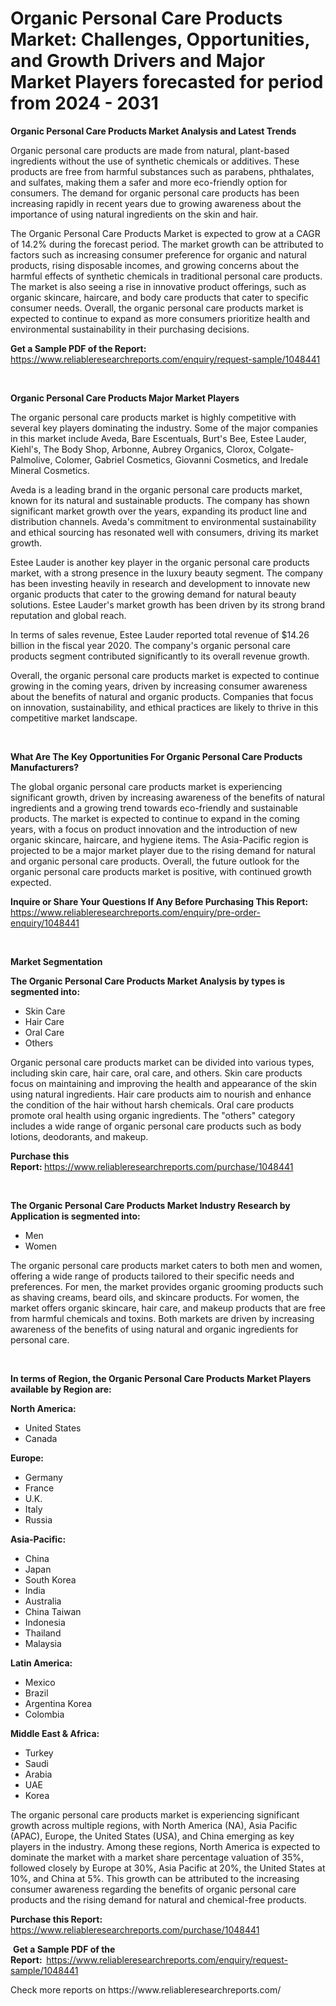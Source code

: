 <p><h1>Organic Personal Care Products Market: Challenges, Opportunities, and Growth Drivers and Major Market Players forecasted for period from 2024 - 2031</h1></p><p><strong>Organic Personal Care Products Market Analysis and Latest Trends</strong></p>
<p><p>Organic personal care products are made from natural, plant-based ingredients without the use of synthetic chemicals or additives. These products are free from harmful substances such as parabens, phthalates, and sulfates, making them a safer and more eco-friendly option for consumers. The demand for organic personal care products has been increasing rapidly in recent years due to growing awareness about the importance of using natural ingredients on the skin and hair.</p><p>The Organic Personal Care Products Market is expected to grow at a CAGR of 14.2% during the forecast period. The market growth can be attributed to factors such as increasing consumer preference for organic and natural products, rising disposable incomes, and growing concerns about the harmful effects of synthetic chemicals in traditional personal care products. The market is also seeing a rise in innovative product offerings, such as organic skincare, haircare, and body care products that cater to specific consumer needs. Overall, the organic personal care products market is expected to continue to expand as more consumers prioritize health and environmental sustainability in their purchasing decisions.</p></p>
<p><strong>Get a Sample PDF of the Report:&nbsp;</strong> <a href="https://www.reliableresearchreports.com/enquiry/request-sample/1048441">https://www.reliableresearchreports.com/enquiry/request-sample/1048441</a></p>
<p>&nbsp;</p>
<p><strong>Organic Personal Care Products Major Market Players</strong></p>
<p><p>The organic personal care products market is highly competitive with several key players dominating the industry. Some of the major companies in this market include Aveda, Bare Escentuals, Burt's Bee, Estee Lauder, Kiehl's, The Body Shop, Arbonne, Aubrey Organics, Clorox, Colgate-Palmolive, Colomer, Gabriel Cosmetics, Giovanni Cosmetics, and Iredale Mineral Cosmetics.</p><p>Aveda is a leading brand in the organic personal care products market, known for its natural and sustainable products. The company has shown significant market growth over the years, expanding its product line and distribution channels. Aveda's commitment to environmental sustainability and ethical sourcing has resonated well with consumers, driving its market growth.</p><p>Estee Lauder is another key player in the organic personal care products market, with a strong presence in the luxury beauty segment. The company has been investing heavily in research and development to innovate new organic products that cater to the growing demand for natural beauty solutions. Estee Lauder's market growth has been driven by its strong brand reputation and global reach.</p><p>In terms of sales revenue, Estee Lauder reported total revenue of $14.26 billion in the fiscal year 2020. The company's organic personal care products segment contributed significantly to its overall revenue growth.</p><p>Overall, the organic personal care products market is expected to continue growing in the coming years, driven by increasing consumer awareness about the benefits of natural and organic products. Companies that focus on innovation, sustainability, and ethical practices are likely to thrive in this competitive market landscape.</p></p>
<p>&nbsp;</p>
<p><strong>What Are The Key Opportunities For Organic Personal Care Products Manufacturers?</strong></p>
<p><p>The global organic personal care products market is experiencing significant growth, driven by increasing awareness of the benefits of natural ingredients and a growing trend towards eco-friendly and sustainable products. The market is expected to continue to expand in the coming years, with a focus on product innovation and the introduction of new organic skincare, haircare, and hygiene items. The Asia-Pacific region is projected to be a major market player due to the rising demand for natural and organic personal care products. Overall, the future outlook for the organic personal care products market is positive, with continued growth expected.</p></p>
<p><strong>Inquire or Share Your Questions If Any Before Purchasing This Report:</strong> <a href="https://www.reliableresearchreports.com/enquiry/pre-order-enquiry/1048441">https://www.reliableresearchreports.com/enquiry/pre-order-enquiry/1048441</a></p>
<p>&nbsp;</p>
<p><strong>Market Segmentation</strong></p>
<p><strong>The Organic Personal Care Products Market Analysis by types is segmented into:</strong></p>
<p><ul><li>Skin Care</li><li>Hair Care</li><li>Oral Care</li><li>Others</li></ul></p>
<p><p>Organic personal care products market can be divided into various types, including skin care, hair care, oral care, and others. Skin care products focus on maintaining and improving the health and appearance of the skin using natural ingredients. Hair care products aim to nourish and enhance the condition of the hair without harsh chemicals. Oral care products promote oral health using organic ingredients. The "others" category includes a wide range of organic personal care products such as body lotions, deodorants, and makeup.</p></p>
<p><strong>Purchase this Report:&nbsp;</strong><a href="https://www.reliableresearchreports.com/purchase/1048441">https://www.reliableresearchreports.com/purchase/1048441</a></p>
<p>&nbsp;</p>
<p><strong>The Organic Personal Care Products Market Industry Research by Application is segmented into:</strong></p>
<p><ul><li>Men</li><li>Women</li></ul></p>
<p><p>The organic personal care products market caters to both men and women, offering a wide range of products tailored to their specific needs and preferences. For men, the market provides organic grooming products such as shaving creams, beard oils, and skincare products. For women, the market offers organic skincare, hair care, and makeup products that are free from harmful chemicals and toxins. Both markets are driven by increasing awareness of the benefits of using natural and organic ingredients for personal care.</p></p>
<p>&nbsp;</p>
<p><strong>In terms of Region, the Organic Personal Care Products Market Players available by Region are:</strong></p>
<p>
    <p> <strong> North America: </strong>
        <ul>
            <li>United States</li>
            <li>Canada</li>
        </ul>
        </p> 
    <p> <strong> Europe: </strong>
        <ul>
            <li>Germany</li>
            <li>France</li>
            <li>U.K.</li>
            <li>Italy</li>
            <li>Russia</li>
        </ul>
        </p> 
    <p> <strong> Asia-Pacific: </strong>
        <ul>
            <li>China</li>
            <li>Japan</li>
            <li>South Korea</li>
            <li>India</li>
            <li>Australia</li>
            <li>China Taiwan</li>
            <li>Indonesia</li>
            <li>Thailand</li>
            <li>Malaysia</li>
        </ul>
        </p> 
    <p> <strong> Latin America: </strong>
        <ul>
            <li>Mexico</li>
            <li>Brazil</li>
            <li>Argentina Korea</li>
            <li>Colombia</li>
        </ul>
        </p> 
    <p> <strong> Middle East & Africa: </strong>
        <ul>
            <li>Turkey</li>
            <li>Saudi</li>
            <li>Arabia</li>
            <li>UAE</li>
            <li>Korea</li>
        </ul>
    </p>
    </p>
<p><p>The organic personal care products market is experiencing significant growth across multiple regions, with North America (NA), Asia Pacific (APAC), Europe, the United States (USA), and China emerging as key players in the industry. Among these regions, North America is expected to dominate the market with a market share percentage valuation of 35%, followed closely by Europe at 30%, Asia Pacific at 20%, the United States at 10%, and China at 5%. This growth can be attributed to the increasing consumer awareness regarding the benefits of organic personal care products and the rising demand for natural and chemical-free products.</p></p>
<p><strong>Purchase this Report: </strong><a href="https://www.reliableresearchreports.com/purchase/1048441">https://www.reliableresearchreports.com/purchase/1048441</a></p>
<p>&nbsp;<strong>Get a Sample PDF of the Report:&nbsp;&nbsp;</strong><a href="https://www.reliableresearchreports.com/enquiry/request-sample/1048441">https://www.reliableresearchreports.com/enquiry/request-sample/1048441</a></p>
<p><strong></strong></p>
<p>Check more reports on https://www.reliableresearchreports.com/</p>